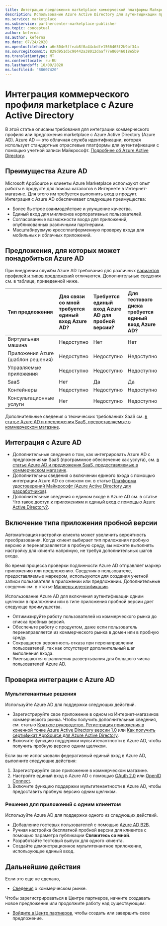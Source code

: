 ```yaml
---
title: Интеграция предложения marketplace коммерческой платформы Майкрософт с Azure Active Directory
description: Использование Azure Active Directory для аутентификации предложений Microsoft AppSource и Azure Marketplace.
ms.service: marketplace
ms.subservice: partnercenter-marketplace-publisher
ms.topic: conceptual
author: keferna
ms.author: keferna
ms.date: 07/24/2020
ms.openlocfilehash: a6e304e5ffeab8f0a44cbdfe1566465f2b9bf34a
ms.sourcegitcommit: 829d951d5c90442a38012daaf77e86046018e5b9
ms.translationtype: MT
ms.contentlocale: ru-RU
ms.lasthandoff: 10/09/2020
ms.locfileid: "88607420"
---
```

# <a name="integrate-your-commercial-marketplace-listing-with-azure-active-directory"></a>Интеграция коммерческого профиля marketplace с Azure Active Directory

 В этой статье описаны требования для интеграции коммерческого профиля или предложения marketplace с Azure Active Directory (Azure AD). Azure AD — это облачная служба идентификации, которая использует стандартные отраслевые платформы для аутентификации с помощью учетной записи Майкрософт. [Подробнее об Azure Active Directory](https://azure.microsoft.com/services/active-directory).

## <a name="azure-ad-benefits"></a>Преимущества Azure AD

Microsoft AppSource и клиенты Azure Marketplace используют опыт работы в продукте для поиска каталогов в Интернете в Интернет-магазине. Для этого им требуется выполнить вход в продукт. Интеграция с Azure AD обеспечивает следующие преимущества:

- Более быстрое взаимодействие и улучшение качества.
- Единый вход для миллионов корпоративных пользователей.
- Согласованные возможности входа для приложений, опубликованных различными партнерами.
- Масштабируемую кроссплатформенную проверку входа для мобильных и облачных приложений.

## <a name="offers-that-require-azure-ad"></a>Предложения, для которых может понадобиться Azure AD

При внедрении службы Azure AD требования для различных [вариантов профилей и типов предложений](determine-your-listing-type.md) отличаются. Дополнительные сведения см. в таблице, приведенной ниже.

| Тип предложения    | Для связи со мной требуется единый вход Azure AD?  | Требуется единый вход Azure AD для пробной версии? | Для тестового диска требуется единый вход Azure AD?  | Для Transact требуется единый вход Azure AD |
| :------------------- | :-------------------|:-------------------|:-------------------|:-------------------|
| Виртуальная машина | Недоступно | Нет | Нет | Нет |
| Приложения Azure (шаблон решения)  | Недоступно | Недоступно | Недоступно | Недоступно |
| Управляемые приложения  | Недоступно | Недоступно | Недоступно | Нет |
| SaaS  | Нет | Да | Да | Да |
| Контейнеры  | Недоступно | Недоступно | Недоступно | Нет |
| Консультационные услуги  | Нет | Недоступно | Недоступно | Недоступно |

Дополнительные сведения о технических требованиях SaaS см. [в статье Azure AD и предложения SaaS, предоставляемые в коммерческом магазине](./azure-ad-saas.md).

## <a name="azure-ad-integration"></a>Интеграция с Azure AD

- Дополнительные сведения о том, как интегрировать Azure AD с предложениями SaaS (программное обеспечение как услуга), см. [в статье Azure AD и предложения SaaS, предоставляемые в коммерческом магазине](./azure-ad-saas.md).
- Дополнительны сведения о включении единого входа с помощью интеграции Azure AD со списком см. в статье [Платформа удостоверений Майкрософт (Azure Active Directory для разработчиков)](../active-directory/develop/index.yml).
- Дополнительные сведения о едином входе в Azure AD см. в статье [Что такое доступ к приложениям и единый вход с помощью Azure Active Directory?](../active-directory/manage-apps/what-is-single-sign-on.md).

## <a name="enable-a-trial-listing"></a>Включение типа приложения пробной версии

Автоматизация настройки клиента может увеличить вероятность преобразования. Когда клиент выбирает тип приложения пробную версию и перенаправляется в пробную среду, вы можете выполнять настройку для клиента напрямую, не требуя дополнительных шагов входа.

Во время процесса проверки подлинности Azure AD отправляет маркер приложению или предложению. Сведения о пользователе, предоставляемые маркером, используются для создания учетной записи пользователя в приложении или предложении. Дополнительные сведения см. в статье [Маркеры идентификации](../active-directory/develop/id-tokens.md).

Использование Azure AD для включения аутентификации одним щелчком в приложении или в типе приложения пробной версии дает следующе преимущества.

- Оптимизируйте работу пользователей из коммерческого рынка до списка пробных версий.
- Обеспечьте работу с продуктом, даже если пользователь перенаправляется из коммерческого рынка в домен или в пробную среду.
- Сокращается вероятность отказа при перенаправлении пользователей, так как отсутствует дополнительный шаг выполнения входа.
- Уменьшаются ограничения развертывания для большого числа пользователей Azure AD.

## <a name="verify-azure-ad-integration"></a>Проверка интеграции с Azure AD

### <a name="multitenant-solutions"></a>Мультитенантные решения

Используйте Azure AD для поддержки следующих действий.

- Зарегистрируйте свое приложение в одном из Интернет-магазинов коммерческого рынка. Чтобы получить дополнительные сведения, см. статью [Краткое руководство. Регистрация приложения в конечной точке Azure Active Directory версии 1.0](../active-directory/develop/quickstart-register-app.md) или [Как получить сертификат AppSource для Azure Active Directory](../active-directory/azuread-dev/howto-get-appsource-certified.md).
- Включите функцию поддержки мультитенантности в Azure AD, чтобы получить пробную версию одним щелчком.

Если вы не использовали федеративный единый вход в Azure AD, выполните следующие действия:

1. Зарегистрируйте свое приложение в коммерческом магазине.
1. Настройте единый вход в Azure AD с помощью [OAuth 2.0](../active-directory/azuread-dev/v1-protocols-oauth-code.md) или [OpenID Connect](../active-directory/azuread-dev/v1-protocols-openid-connect-code.md).
1. Включите функцию поддержки мультитенантности в Azure AD, чтобы предоставить пробную версию одним щелчком.

### <a name="single-tenant-solutions"></a>Решения для приложений с одним клиентом

Используйте Azure AD для поддержки одного из следующих действий.

- Добавление гостевых пользователей с помощью [Azure AD B2B](../active-directory/b2b/what-is-b2b.md).
- Ручная настройка бесплатной пробной версии для клиентов с помощью параметра публикации **Свяжитесь со мной**.
- Разработайте тестовый выпуск для одного клиента.
- Создайте демонстрационное мультитенантное приложение, использующее единый вход.

## <a name="next-steps"></a>Дальнейшие действия

Если это еще не сделано, 

- [Сведения](https://azuremarketplace.microsoft.com/sell) о коммерческом рынке.

Чтобы зарегистрироваться в Центре партнеров, начните создавать новое предложение или продолжите работу над существующим:

- [Войдите в Центр партнеров](https://partner.microsoft.com/dashboard/account/v3/enrollment/introduction/partnership), чтобы создать или завершить свое предложение.
